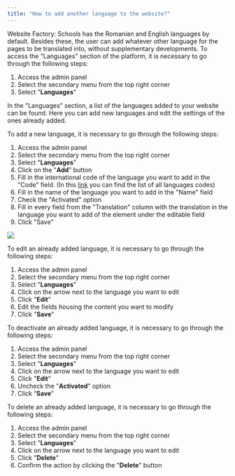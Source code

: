 ```yaml
---
title: "How to add another language to the website?"
---
```


Website Factory: Schools has the Romanian and English languages by default.
Besides these, the user can add whatever other language for the pages to
be translated into, without supplementary developments. To access the
"Languages" section of the platform, it is necessary to go through the
following steps:

1)  Access the admin panel
2)  Select the secondary menu from the top right corner
3)  Select "**Languages**"

In the "Languages" section, a list of the languages added to your
website can be found. Here you can add new languages and edit the
settings of the ones already added.

To add a new language, it is necessary to go through the following
steps:

1)  Access the admin panel
2)  Select the secondary menu from the top right corner
3)  Select "**Languages**"
4)  Click on the "**Add**" button
5)  Fill in the international code of the language you want to add in
    the "Code" field. (In this [link](https://www.w3schools.com/tags/ref_language_codes.asp)
    you can find the list of all languages codes)
6)  Fill in the name of the language you want to add in the "Name" field
7)  Check the "Activated" option
8)  Fill in every field from the "Translation" column with the
    translation in the language you want to add of the element under
    the editable field
9)  Click "Save"

<a href="/build/help/017.png">
    <img src="/build/help/017.png" />
</a>

To edit an already added language, it is necessary to go through the
following steps:

1)  Access the admin panel
2)  Select the secondary menu from the top right corner
3)  Select "**Languages**"
4)  Click on the arrow next to the language you want to edit
5)  Click "**Edit**"
6)  Edit the fields housing the content you want to modify
7)  Click "**Save**"

To deactivate an already added language, it is necessary to go through
the following steps:

1)  Access the admin panel
2)  Select the secondary menu from the top right corner
3)  Select "**Languages**"
4)  Click on the arrow next to the language you want to edit
5)  Click "**Edit**"
6)  Uncheck the "**Activated**" option
7)  Click “**Save**”

To delete an already added language, it is necessary to go through the
following steps:

1)  Access the admin panel
2)  Select the secondary menu from the top right corner
3)  Select "**Languages**"
4)  Click on the arrow next to the language you want to edit
5)  Click "**Delete**"
6)  Confirm the action by clicking the "**Delete**" button
